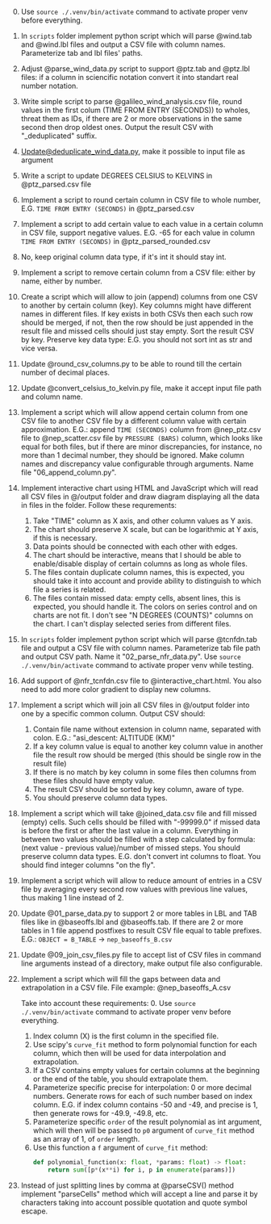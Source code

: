 0. Use `source ./.venv/bin/activate` command to activate proper venv before everything.
1. In `scripts` folder implement python script which will parse @wind.tab and @wind.lbl files and output a CSV file with column names. Parameterize tab and lbl files' paths.
2. Adjust @parse_wind_data.py script to support @ptz.tab and @ptz.lbl files: if a column in sciencific notation convert it into standart real number notation.
3. Write simple script to parse @galileo_wind_analysis.csv file, round values in the first colum (TIME FROM ENTRY (SECONDS)) to wholes, threat them as IDs, if there are 2 or more observations in the same second then drop oldest ones. Output the result CSV with "_deduplicated" suffix.
4. Update@deduplicate_wind_data.py, make it possible to input file as argument
5. Write a script to update DEGREES CELSIUS to KELVINS in @ptz_parsed.csv file
6. Implement a script to round certain column in CSV file to whole number, E.G. `TIME FROM ENTRY (SECONDS)` in @ptz_parsed.csv 
7. Implement a script to add certain value to each value in a certain column in CSV file, support negative values. E.G. -65 for each value in column `TIME FROM ENTRY (SECONDS)` in  @ptz_parsed_rounded.csv 
8. No, keep original column data type, if it's int it should stay int.
9. Implement a script to remove certain column from a CSV file: either by name, either by number.
10. Create a script which will allow to join (append) columns from one CSV to another by certain column (key). Key columns might have different names in different files. If key exists in both CSVs then each such row should be merged, if not, then the row should be just appended in the result file and missed cells should just stay empty. Sort the result CSV by key. Preserve key data type: E.G. you should not sort int as str and vice versa.
11. Update @round_csv_columns.py to be able to round till the certain number of decimal places.
12. Update @convert_celsius_to_kelvin.py file, make it accept input file path and column name.
13. Implement a script which will allow append certain column from one CSV file to another CSV file by a different column value with certain approximation.
E.G.: append `TIME (SECONDS)` column from @nep_ptz.csv file to @nep_scatter.csv file by `PRESSURE (BARS)` column, which looks like equal for both files, but if there are minor discrepancies, for instance, no more than 1 decimal number, they should be ignored. Make column names and discrepancy value configurable through arguments. Name file "06_append_column.py".
14. Implement interactive chart using HTML and JavaScript which will read all CSV files in @/output folder and draw diagram displaying all the data in files in the folder. Follow these requrements:
    1. Take "TIME" column as X axis, and other column values as Y axis.
    2. The chart should preserve X scale, but can be logarithmic at Y axis, if this is necessary.
    3. Data points should be connected with each other with edges.
    4. The chart should be interactive, means that I should be able to enable/disable display of certain columns as long as whole files.
    5. The files contain duplicate column names, this is expected, you should take it into account and provide ability to distinguish to which file a series is related.
    6. The files contain missed data: empty cells, absent lines, this is expected, you should handle it.
    The colors on series control and on charts are not fit.
    I don't see "N DEGREES (COUNTS)" columns on the chart.
    I can't display selected series from different files.
14. In `scripts` folder implement python script which will parse @tcnfdn.tab file and output a CSV file with column names. Parameterize tab file path and output CSV path. Name it "02_parse_nfr_data.py". Use `source ./.venv/bin/activate` command to activate proper venv while testing.
15. Add support of @nfr_tcnfdn.csv file to @interactive_chart.html. You also need to add more color gradient to display new columns.
16. Implement a script which will join all CSV files in @/output folder into one by a specific common column. Output CSV should:
    1. Contain file name without extension in column name, separated with colon. E.G.: "asi_descent: ALTITUDE (KM)"
    2. If a key column value is equal to another key column value in another file the result row should be merged (this should be single row in the result file)
    3. If there is no match by key column in some files then columns from these files should have empty value.
    4. The result CSV should be sorted by key column, aware of type.
    5. You should preserve column data types.
17. Implement a script which will take @joined_data.csv file and fill missed (empty) cells. Such cells should be filled with "-99999.0" if missed data is before the first or after the last value in a column. Everything in between two values should be filled with a step calculated by formula: (next value - previous value)/number of missed steps. You should preserve column data types. E.G. don't convert int columns to float. You should find integer columns "on the fly".
18. Implement a script which will allow to reduce amount of entries in a CSV file by averaging every second row values with previous line values, thus making 1 line instead of 2.
19. Update @01_parse_data.py to support 2 or more tables in LBL and TAB files like in @baseoffs.lbl and @baseoffs.tab. If there are 2 or more tables in 1 file append postfixes to result CSV file equal to table prefixes. E.G.: `OBJECT = B_TABLE` -> `nep_baseoffs_B.csv`
20. Update @09_join_csv_files.py file to accept list of CSV files in command line arguments instead of a directory, make output file also configurable.
21. Implement a script which will fill the gaps between data and extrapolation in a CSV file. File example: @nep_baseoffs_A.csv

    Take into account these requirements:
    0. Use `source ./.venv/bin/activate` command to activate proper venv before everything.
    1. Index column (X) is the first column in the specified file.
    2. Use scipy's `curve_fit` method to form polynomial function for each column, which then will be used for data interpolation and extrapolation.
    3. If a CSV contains empty values for certain columns at the beginning or the end of the table, you should extrapolate them.
    4. Parameterize specific precise for interpolation: 0 or more decimal numbers. Generate rows for each of such number based on index column. E.G. if index column contains -50 and -49, and precise is 1, then generate rows for -49.9, -49.8, etc.
    5. Parameterize specific `order` of the result polynomial as int argument, which will then will be passed to `p0` argument of `curve_fit` method as an array of 1, of `order` length.
    6. Use this function a `f` argument of `curve_fit` method:
        ```python
        def polynomial_function(x: float, *params: float) -> float:
            return sum([p*(x**i) for i, p in enumerate(params)])
        ```
22. Instead of just splitting lines by comma at @parseCSV() method implement "parseCells" method which will accept a line and parse it by characters taking into account possible quotation and quote symbol escape.
